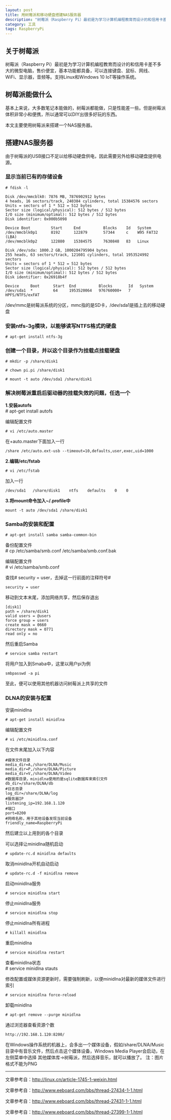 ```yaml
---
layout: post
title: 用树莓派和移动硬盘搭建NAS服务器
description: "树莓派（Raspberry Pi）最初是为学习计算机编程教育而设计的和信用卡差不多大的微型电脑，售价便宜，基本功能都具备，可以连接键盘、鼠标、网线、WiFi、显示器，音频等。支持Linux和Windows 10 IoT等操作系统。"
category: 工具
tags: RaspberryPi
---
```


## 关于树莓派

树莓派（Raspberry Pi）最初是为学习计算机编程教育而设计的和信用卡差不多大的微型电脑，售价便宜，基本功能都具备，可以连接键盘、鼠标、网线、WiFi、显示器，音频等。支持Linux和Windows 10 IoT等操作系统。

## 树莓派能做什么

基本上来说，大多数笔记本能做的，树莓派都能做，只是性能差一些。但是树莓派体积非常小和便携，所以通常可以DIY出很多好玩的东西。

本文主要使用树莓派来搭建一个NAS服务器。

## 搭建NAS服务器

由于树莓派的USB接口不足以给移动硬盘供电，因此需要另外给移动硬盘提供电源。

### 显示当前已有的存储设备

```
# fdisk -l
```

```
Disk /dev/mmcblk0: 7876 MB, 7876902912 bytes
4 heads, 16 sectors/track, 240384 cylinders, total 15384576 sectors
Units = sectors of 1 * 512 = 512 bytes
Sector size (logical/physical): 512 bytes / 512 bytes
I/O size (minimum/optimal): 512 bytes / 512 bytes
Disk identifier: 0x000b5098

Device Boot         Start     End          Blocks    Id   System
/dev/mmcblk0p1      8192      122879       57344     c    W95 FAT32 (LBA)
/dev/mmcblk0p2      122880    15384575     7630848   83   Linux

Disk /dev/sda: 1000.2 GB, 1000204795904 bytes
255 heads, 63 sectors/track, 121601 cylinders, total 1953524992 sectors
Units = sectors of 1 * 512 = 512 bytes
Sector size (logical/physical): 512 bytes / 512 bytes
I/O size (minimum/optimal): 512 bytes / 512 bytes
Disk identifier: 0x26918b4f

Device     Boot      Start  End          Blocks       Id   System
/dev/sda1  *         64     1953520064   976760000+   7    HPFS/NTFS/exFAT
```

/dev/mmc是树莓派系统的分区，mmc指的是SD卡，/dev/sda1是插上去的移动硬盘

### 安装ntfs-3g模块，以能够读写NTFS格式的硬盘

	# apt-get install ntfs-3g

### 创建一个目录，并以这个目录作为挂载点挂载硬盘

	# mkdir -p /share/disk1
	
	# chown pi.pi /share/disk1
	
	# mount -t auto /dev/sda1 /share/disk1

### 解决树莓派重启后驱动器的挂载失效的问题，任选一个

**1.安装autofs**
​	
​	# apt-get install autofs

编辑配置文件

	# vi /etc/auto.master

在+auto.master下面加入一行

	/share /etc/auto.ext-usb --timeout=10,defaults,user,exec,uid=1000

**2.编辑/etc/fstab**

	# vi /etc/fstab

加入一行

	/dev/sda1   /share/disk1    ntfs    defaults    0    0

**3.将mount命令加入~/.profile中**

	mount -t auto /dev/sda1 /share/disk1

### Samba的安装和配置

	# apt-get install samba samba-common-bin

备份配置文件
​	
​	# cp /etc/samba/smb.conf /etc/samba/smb.conf.bak

编辑配置文件
​	
​	# vi /etc/samba/smb.conf

查找#  security = user，去掉这一行前面的注释符号#

	security = user

移动到文本末尾，添加网络共享，然后保存退出

	[disk1]
	path = /share/disk1
	valid users = @users
	force group = users
	create mask = 0660
	directory mask = 0771
	read only = no

然后重启Samba

	# service samba restart

将用户加入到Smaba中，这里以用户pi为例

	smbpasswd -a pi

至此，便可以使用其他机器访问树莓派上共享的文件

### DLNA的安装与配置

安装minidlna

	# apt-get install minidlna

编辑配置文件

	# vi /etc/minidlna.conf

在文件末尾加入以下内容

	#媒体文件目录
	media_dir=A,/share/DLNA/Music
	media_dir=P,/share/DLNA/Picture
	media_dir=V,/share/DLNA/Video
	#数据库目录，minidlna使用的是sqlite数据库来索引文件
	db_dir=/share/DLNA/db
	#日志目录
	log_dir=/share/DLNA/log
	#服务器IP
	listening_ip=192.168.1.120
	#端口
	port=8200
	#网络名称，用于其他设备发现当前设备
	friendly_name=RaspberryPi

然后建立以上用到的各个目录

可以选择让minidlna随机启动

	# update-rc.d minidlna defaults

取消minidlna开机自动启动

	# update-rc.d -f minidlna remove

启动minidlna服务

	# service minidlna start

停止minidlna服务

	# service minidlna stop

停止minidlna所有进程

	# killall minidlna

重启minidlna

	# service minidlna restart

查看minidlna状态
​	
​	# service minidlna stauts

修改配置或媒体资源更新时，需要强制刷新，以便minidlna对最新的媒体文件进行索引

	# service minidlna force-reload

卸载minidlna

	# apt-get remove --purge minidlna

通过浏览器查看资源个数

	http://192.168.1.120:8200/

在Windows操作系统的机器上，会多出一个媒体设备，假如/share/DLNA/Music目录中有音乐文件，然后点击这个媒体设备，Windows Media Player会启动，在左侧菜单中选择 其他媒体库->树莓派，然后选择音乐，就可以播放了。
注：图片格式不能为PNG

------------------------------------------------------------------------

文章参考自：http://linux.cn/article-1745-1-weixin.html

文章参考自：http://www.eeboard.com/bbs/thread-27434-1-1.html

文章参考自：http://www.eeboard.com/bbs/thread-27431-1-1.html

文章参考自：http://www.eeboard.com/bbs/thread-27399-1-1.html